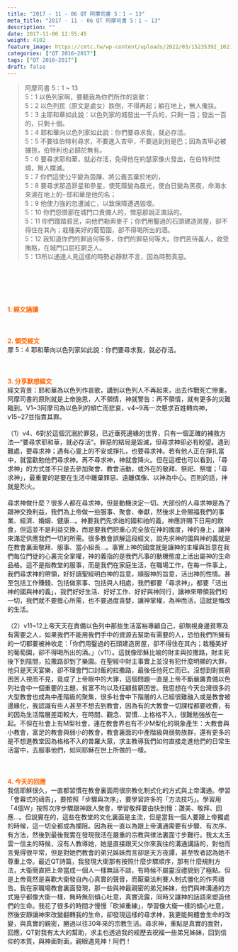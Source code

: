 ```yaml
---
title: "2017 - 11 - 06 QT 阿摩司書 5：1 ~ 13"
meta_title: "2017 - 11 - 06 QT 阿摩司書 5：1 ~ 13"
description: ""
date: 2017-11-06 12:55:45
weight: 4102
feature_image: https://cmtc.tw/wp-content/uploads/2022/03/15235392_10211799862337740_180693556567566654_o-1.webp
categories: ["QT 2016~2017"]
tags: ["QT 2016~2017"]
draft: false
---
```


<blockquote>阿摩司書 5：1 ~ 13<br />
5：1 以色列家啊，要聽我為你們所作的哀歌：<br />
5：2 以色列民（原文是處女）跌倒，不得再起；躺在地上，無人攙扶。<br />
5：3 主耶和華如此說：以色列家的城發出一千兵的，只剩一百；發出一百的，只剩十個。<br />
5：4 耶和華向以色列家如此說：你們要尋求我，就必存活。<br />
5：5 不要往伯特利尋求，不要進入吉甲，不要過到別是巴；因為吉甲必被擄掠，伯特利也必歸於無有。<br />
5：6 要尋求耶和華，就必存活，免得他在約瑟家像火發出，在伯特利焚燒，無人撲滅。<br />
5：7 你們這使公平變為茵蔯、將公義丟棄於地的，<br />
5：8 要尋求那造昴星和參星，使死蔭變為晨光，使白日變為黑夜，命海水來澆在地上的─耶和華是他的名；<br />
5：9 他使力強的忽遭滅亡，以致保障遭遇毀壞。<br />
5：10 你們怨恨那在城門口責備人的，憎惡那說正直話的。<br />
5：11 你們踐踏貧民，向他們勒索麥子；你們用鑿過的石頭建造房屋，卻不得住在其內；栽種美好的葡萄園，卻不得喝所出的酒。<br />
5：12 我知道你們的罪過何等多，你們的罪惡何等大。你們苦待義人，收受賄賂，在城門口屈枉窮乏人。<br />
5：13所以通達人見這樣的時勢必靜默不言，因為時勢真惡。</blockquote><br />
&nbsp;<br />
<br />
&nbsp;<br />
<br />
<span style="color: #ff6600;"><strong>1. </strong><strong>經文誦讀</strong></span><br />
<br />
<span style="color: #ff6600;"><strong> </strong></span><br />
<br />
<span style="color: #ff6600;"><strong>2. </strong><strong>領受經文<br />
</strong></span>摩 5：4 耶和華向以色列家如此說：你們要尋求我，就必存活。<br />
<br />
&nbsp;<br />
<br />
<span style="color: #ff6600;"><strong>3. 分享默想經文<br />
</strong></span>經文背景：耶和華為以色列作哀歌，講到以色列人不再起來，出去作戰死亡慘重。阿摩司書的原則就是上帝施恩，人不領情，神就警告：再不領情，就有更多的災難臨到。V1~3阿摩司為以色列的傾亡而悲哀，v4~9再一次懇求百姓轉向神，v15~27並指責其罪。<br />
<br />
（1）v4、6對於這個沉溺於罪惡，已近垂死邊緣的世界，只有一個正確的補救方法—“要尋求耶和華，就必存活”。罪惡的結局是毀滅，但尋求神卻必有盼望。遇到難處，要尋求神；遇有心靈上的不安或掙扎，也要尋求神。若有他人正在掙扎當中，就當勸勉他們尋求神。再不尋求神，神就會降火。但在這裡也可以看到，「尋求神」的方式並不只是去參加聚會、教會活動，或外在的敬拜、祭祀、祭壇；「尋求神」，最重要的是要在生活中離棄罪惡、遠離偶像、以神為中心。否則的話，神就是烈火。<br />
<br />
尋求神做什麼？很多人都在尋求神，但是動機決定一切。大部份的人尋求神是為了跟神交換利益，我們為上帝做一些服事、聚會、奉獻，然後求上帝賜福我們的事業、經濟、婚姻、健康…。神要我們先求祂的國和祂的義，神應許賜下日用的飲食，但這並不是利益交換，而是要我們把重心完全放在神的國度，神的身上，讓神來滿足供應我們一切的所需。很多教會誤解這段經文，說先求神的國與神的義就是在教會裏面敬拜、服事、當小組長…。事實上神的國度就是讓神的主權與旨意在我們每位門徒的心裏完全掌權，神的義指的是我們凡事的動機態度上活出屬神的生命品格。這不是指教堂的服事，而是我們在家庭生活，在職場工作，在每一件事上，我們尋求神的帶領，好好讀聖經明白神的旨意，順服神的旨意，活出神的性情。甚至包括工作賺錢、包括做家事、包括與人相處，我們都要「尋求神」，都要「活出神的國與神的義」，我們好好生活、好好工作、好好與神同行，讓神來帶領我們的一切，我們就不要擔心所需，也不要過度貪婪，讓神掌權，為神而活，這就是悔改的生活。<br />
<br />
（2）v11~12上帝天天在責備以色列中那些生活富裕專顧自己，卻無視身邊貧寒及有需要之人，如果我們不能用我們手中的資源去幫助有需要的人，恐怕我們所擁有的一切都要被神收走：「你們用鑿過的石頭建造房屋，卻不得住在其內；栽種美好的葡萄園，卻不得喝所出的酒。」（v11）。這就像耶穌比喻的財主與拉撒路，財主死後下到陰間，拉撒路卻到了樂園。在聖經中財主事實上並沒有犯什麼明顯的大罪，他只是天天宴樂，卻不理會門口討飯的拉撒路，最後任他死亡而已。沒想到對貧窮困苦人視而不見，竟成了上帝眼中的大罪，這個問題一直是上帝不斷嚴厲責備以色列社會中一個重要的主題，貧富不均以及枉顧貧窮困苦。我思想在今天台灣很多的大型教會也成為中產階級的聚集，很多社會中下階層的人已經很難融入或是教會被邊緣化，我認識有些人甚至不想去到教會，因為有的大教會一切課程都要收費，有的因為生活階層差距較大，在時間、觀念、習慣…上格格不入，很難勉強放在一起。不但在社會上有M型社會，連在教會界也有不少M型化的現象產生：大教會與小教會，富足的教會與弱小的教會，教會裏面的中產階級與弱勢族群，還有更多的是不想進教堂因為格格不入的普羅大眾，求主教導我們如何直接走進他們的日常生活當中，去服事他們，如同耶穌在世上所做的一樣。<br />
<br />
&nbsp;<br />
<br />
<span style="color: #ff6600;"><strong>4. 今天的回應<br />
</strong></span>我信耶穌很久，一直都習慣在教會裏面用很宗教化制式化的方式與上帝溝通。學習「會幕式的禱告」，要按照「步驟與次序」，要學習許多的「方法技巧」。學習用「4個W」按照次序步驟跟神跟人聚會，學習敬拜要由快到慢：讚美、敬拜、回應…。但說實在的，這些在教堂的文化裏面是主流，但是當我一個人要跟上帝獨處的時候，這一切全都成為攔阻。因為我一直以為跟上帝溝通需要有步驟、有次序、有方法，然後到最後我實在發現我活在嚴重的宗教與律法裏面寸步難行。我太太玉雲一信主的時候，沒有人教導她，她是直接跟天父你來我往的溝通講話的，對他而言覺得很平常，但是對她們教會的弟兄姊妹而言卻是天方夜譚，甚至牧者認為她不尊重上帝。最近QT詩篇，我發現大衛那有按照什麼步驟順序，那有什麼規則方法，大衛簡直把上帝當成一個人一樣無話不談，有時候不屬靈沒禮貌到了極點。但是上帝竟然是喜歡大衛發自內心真實的聲音，而厭棄法利賽人制式僵化的作秀禱告。我在家職場教會裏面發現，那一些與神最親密的弟兄姊妹，他們與神溝通的方式幾乎都像大衛一樣，無時無刻傾心吐意，真實流露，同時又讓神的話語來塑造他們的生命。我花了很多的時間才慢慢「砍掉重練」，學習像大衛一樣的傾心吐意，然後安靜讓神來改變翻轉我的生命，卻發現這樣的尋求神，我更能夠體會生命的改變，與真實的親密，勝過以往30年來的宗教生活。尋求神，重點是真實的面對，回應，QT對我有太大的幫助，求主也透過我的經歷去祝福一些弟兄姊妹，回到信仰的本質，與神面對面，親眼遇見神！阿們！
        